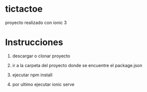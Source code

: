 # tictactoe
proyecto realizado con ionic 3


# Instrucciones

1) descargar o clonar proyecto

2) ir a la carpeta del proyecto donde se encuentre el package.json

3) ejecutar npm install

4) por ultimo ejecutar ionic serve
